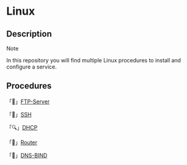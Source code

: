 # Linux
## Description
> [!note]
> In this repository you will find multiple Linux procedures to install and configure a service.
## Procedures
「📁」[FTP-Server](Linux-FTP-Server.md)

「🔗」[SSH](https://github.com/exeBIOS/Linux/blob/main/SSH-%5B%F0%9F%87%AC%F0%9F%87%A7-%F0%9F%87%AB%F0%9F%87%B7%5D.md)

「🔍」[DHCP](https://github.com/exeBIOS/Linux/blob/main/DHCP-%5B%F0%9F%87%AC%F0%9F%87%A7-%F0%9F%87%AB%F0%9F%87%B7%5D.md)

「🚗」[Router](https://github.com/exeBIOS/Linux/blob/main/Router-%5B%F0%9F%87%AC%F0%9F%87%A7-%F0%9F%87%AB%F0%9F%87%B7%5D.md)

「📜」[DNS-BIND](https://github.com/exeBIOS/Linux/blob/main/DNS-BIND-%5B%F0%9F%87%AC%F0%9F%87%A7-%F0%9F%87%AB%F0%9F%87%B7%5D.md)
